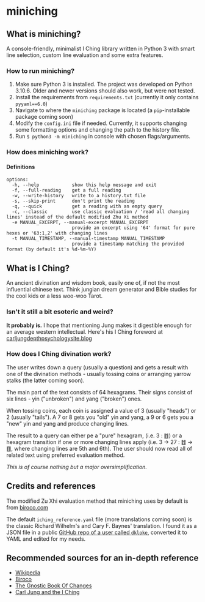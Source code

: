 # miniching

## What is miniching?

A console-friendly, minimalist I Ching library written in Python 3 with smart
line selection, custom line evaluation and some extra features.

### How to run miniching?

1. Make sure Python 3 is installed. The project was developed on Python 3.10.6.
   Older and newer versions should also work, but were not tested.
2. Install the requirements from `requirements.txt`
   (currently it only contains `pyyaml==6.0`)
3. Navigate to where the `miniching` package is located
   (a `pip`-installable package coming soon)
4. Modify the `config.ini` file if needed. Currently, it supports changing some
   formatting options and changing the path to the history file.
5. Run `$ python3 -m miniching` in console with chosen flags/arguments.

### How does miniching work?

#### Definitions



```
options:
  -h, --help            show this help message and exit
  -f, --full-reading    get a full reading
  -w, --write-history   write to a history.txt file
  -s, --skip-print      don't print the reading
  -q, --quick           get a reading with an empty query
  -c, --classic         use classic evaluation / 'read all changing lines' instead of the default modified Zhu Xi method
  -e MANUAL_EXCERPT, --manual-excerpt MANUAL_EXCERPT
                        provide an excerpt using '64' format for pure hexes or '63:1,2' with changing lines
  -t MANUAL_TIMESTAMP, --manual-timestamp MANUAL_TIMESTAMP
                        provide a timestamp matching the provided format (by default it's %d-%m-%Y)
```

## What is I Ching?

An ancient divination and wisdom book, easily one of, if not the most
influential chinese text. Think jungian dream generator and Bible
studies for the cool kids or a less woo-woo Tarot.

### Isn't it still a bit esoteric and weird?

**It probably is.** I hope that mentioning Jung makes it digestible enough for
an average western intellectual. Here's his I Ching foreword at
[carljungdepthpsychologysite.blog](https://carljungdepthpsychologysite.blog/2020/02/03/foreword-to-the-i-ching-by-carl-gustav-jung/)

### How does I Ching divination work?

The user writes down a query (usually a question) and gets a result with one
of the divination methods - usually tossing coins or arranging yarrow stalks
(the latter coming soon).

The main part of the text consists of 64 hexagrams.
Their signs consist of six lines - yin ("unbroken") and yang ("broken") ones.

When tossing coins, each coin is assigned a value of 3 (usually "heads") or
2 (usually "tails"). A 7 or 8 gets you "old" yin and yang, a 9 or 6 gets you
a "new" yin and yang and produce changing lines.

The result to a query can either pe a "pure" hexagram, (i.e. 3 : ䷂) or a
hexagram transition if one or more changing lines apply
(i.e. 3 -> 27 : ䷂ -> ䷚, where changing lines are 5th and 6th).
The user should now read all of related text using preferred evaluation method.

*This is of course nothing but a major oversimplification.*

## Credits and references

The modified Zu Xhi evaluation method that miniching uses by default is from
[biroco.com](https://www.biroco.com/yijing/basics.htm)

The default `iching_reference.yaml` file (more translations coming soon)
is the classic Richard Wilhelm's and Cary F. Baynes' translation.
I found it as a JSON file in a public
[GitHub repo of a user called `dkloke`](https://github.com/dkloke/I-Ching-ref/blob/master/iChing.json),
converted it to YAML and edited for my needs.

## Recommended sources for an in-depth reference
* [Wikipedia](https://en.wikipedia.org/wiki/I_Ching)
* [Biroco](https://www.biroco.com/yijing/index.htm)
* [The Gnostic Book Of Changes](https://www.jamesdekorne.com/GBCh/GBCh.htm)
* [Carl Jung and the I Ching](https://carl-jung.net/iching.html)
